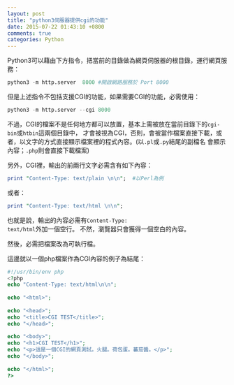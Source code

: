 ```yaml
---
layout: post
title: "python3伺服器提供cgi的功能"
date: 2015-07-22 01:43:10 +0800
comments: true
categories: Python
---
```

Python3可以藉由下方指令，把當前的目錄做為網頁伺服器的根目錄，運行網頁服務：

``` python
python3 -m http.server  8000 #開啟網路服務於 Port 8000
```

但是上述指令不包括支援CGI的功能，如果需要CGI的功能，必需使用：

``` python
python3 -m http.server --cgi 8000 
```
<!-- more -->

不過，CGI的檔案不是任何地方都可以放置，基本上需被放在當前目錄下的<code>cgi-bin</code>或<code>htbin</code>這兩個目錄中， 才會被視為CGI，否則，會被當作檔案直接下載，或者，以文字的方式直接顯示檔案裡的程式內容。(以<code>.pl</code>或<code>.py</code>結尾的副檔名 會顯示內容；<code>.php</code>則會直接下載檔案)

另外，CGI裡，輸出的前兩行文字必需含有如下內容：

``` perl
print "Content-Type: text/plain \n\n";  #以Perl為例
```

或者：

``` perl
print "Content-Type: text/html \n\n";
```

也就是說，輸出的內容必需有<code>Content-Type: text/html</code>外加一個空行。 不然，瀏覽器只會獲得一個空白的內容。

然後，必需把檔案改為可執行檔。

這邊就以一個php檔案作為CGI內容的例子為結尾：

``` php
#!/usr/bin/env php
<?php
echo "Content-Type: text/html\n\n";
 
echo "<html>";
 
echo "<head>";
echo "<title>CGI TEST</title>";
echo "</head>";
 
echo "<body>";
echo "<h1>CGI TEST</h1>";
echo "<p>這是一個CGI的網頁測試。火腿。荷包蛋。蕃茄醬。</p>";
echo "</body>";
 
echo "</html>";
?>
```

